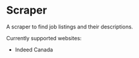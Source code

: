 # Scraper

A scraper to find job listings and their descriptions.

Currently supported websites:
- Indeed Canada

